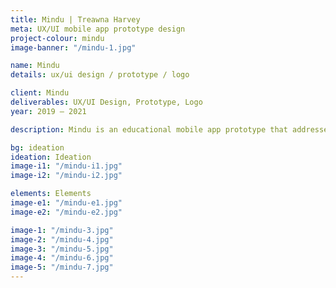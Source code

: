 ```yaml
---
title: Mindu | Treawna Harvey
meta: UX/UI mobile app prototype design
project-colour: mindu
image-banner: "/mindu-1.jpg"

name: Mindu
details: ux/ui design / prototype / logo

client: Mindu
deliverables: UX/UI Design, Prototype, Logo
year: 2019 – 2021

description: Mindu is an educational mobile app prototype that addresses <a class="un-goals" href="https://www.un.org/sustainabledevelopment/health/" target="_blank">UN Sustainable Development Goal target 3.4</a> by promoting mental health and well-being. The app takes users through an interactive learning experience while reinforcing material through weekly challenges. <br><br>The friendly and minimal design of the Mindu app makes it easy to navigate, allowing many users to learn about their mental health and simple ways to improve it through lifestyle and nutrition.

bg: ideation
ideation: Ideation
image-i1: "/mindu-i1.jpg"
image-i2: "/mindu-i2.jpg"

elements: Elements
image-e1: "/mindu-e1.jpg"
image-e2: "/mindu-e2.jpg"

image-1: "/mindu-3.jpg"
image-2: "/mindu-4.jpg"
image-3: "/mindu-5.jpg"
image-4: "/mindu-6.jpg"
image-5: "/mindu-7.jpg"
---
```

